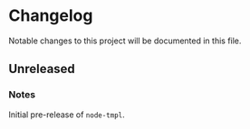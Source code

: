 # Changelog

Notable changes to this project will be documented in this file.

## Unreleased

### Notes

Initial pre-release of `node-tmpl`.
